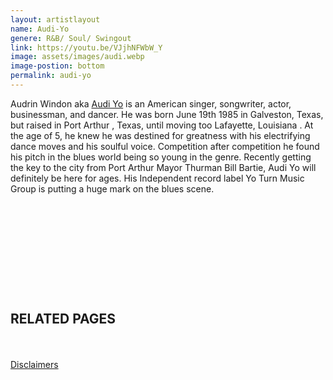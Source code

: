 ```yaml
---
layout: artistlayout
name: Audi-Yo
genere: R&B/ Soul/ Swingout
link: https://youtu.be/VJjhNFWbW_Y
image: assets/images/audi.webp
image-postion: bottom
permalink: audi-yo
---
```

<div><div><div><div><div><div><div><div><div><div><p>Audrin Windon aka&nbsp;<a target="_blank" rel="nofollow noreferrer noopener" href="https://www.instagram.com/officialaudiyo/">Audi Yo</a>&nbsp;is an American singer, songwriter, actor, businessman, and dancer. He was born June 19th 1985 in Galveston, Texas, but raised in Port Arthur , Texas, until moving too Lafayette, Louisiana . At the age of 5, he knew he was destined for greatness with his electrifying dance moves and his soulful voice. Competition after competition he found his pitch in the blues world being so young in the genre. Recently getting the key to the city from Port Arthur Mayor Thurman Bill Bartie, Audi Yo will definitely be here for ages. His Independent record label Yo Turn Music Group is putting a huge mark on the blues scene.</p><div> </div><p> </p><p> </p></div><div><div><div><div><div> </div></div></div><div><div><div><div> </div></div></div></div><div><div> </div></div></div></div></div></div><div><div><h2>RELATED PAGES​​​</h2></div></div></div></div></div></div></div></div></div>

<div> </div>

<div><div><div><div><div> </div></div></div></div><div><div><div><div><a href="https://en.everybodywiki.com/Everybodywiki:General_disclaimer">Disclaimers</a>​​​</div></div></div></div></div>